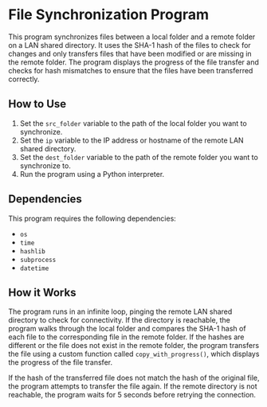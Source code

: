 # File Synchronization Program

This program synchronizes files between a local folder and a remote folder on a LAN shared directory. It uses the SHA-1 hash of the files to check for changes and only transfers files that have been modified or are missing in the remote folder. The program displays the progress of the file transfer and checks for hash mismatches to ensure that the files have been transferred correctly.

## How to Use

1. Set the `src_folder` variable to the path of the local folder you want to synchronize.
2. Set the `ip` variable to the IP address or hostname of the remote LAN shared directory.
3. Set the `dest_folder` variable to the path of the remote folder you want to synchronize to.
4. Run the program using a Python interpreter.

## Dependencies

This program requires the following dependencies:

- `os`
- `time`
- `hashlib`
- `subprocess`
- `datetime`

## How it Works

The program runs in an infinite loop, pinging the remote LAN shared directory to check for connectivity. If the directory is reachable, the program walks through the local folder and compares the SHA-1 hash of each file to the corresponding file in the remote folder. If the hashes are different or the file does not exist in the remote folder, the program transfers the file using a custom function called `copy_with_progress()`, which displays the progress of the file transfer.

If the hash of the transferred file does not match the hash of the original file, the program attempts to transfer the file again. If the remote directory is not reachable, the program waits for 5 seconds before retrying the connection.
